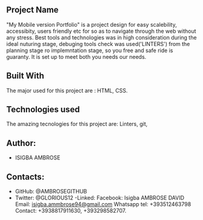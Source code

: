 ## Project Name
"My Mobile version Portfolio"  is a project design for easy scalebility, accessibity, users friendly etc for so as to navigate through the web without any stress. Best tools and technologies was in high consideration during the ideal nuturing stage, debuging tools check was used('LINTERS') from the planning stage ro implemntation stage, so you free and safe ride is guaranty.
It is set up to meet both you needs our needs. 

## Built With
The major used for this project are : 
HTML,
CSS.

## Technologies used
The amazing tecnologies for this project are:
Linters,
git,

## Author:

- ISIGBA AMBROSE
 ## Contacts:
- GitHub: @AMBROSEGITHUB
- Twitter: @GLORIOUS12
 -Linked:
 Facebook: Isigba AMBROSE DAVID
 Email: isigba.ammbrose94@gmail.com
 Whatsapp tel: +393512463798
 Contact: +3938817911630, +393298582707.
 
